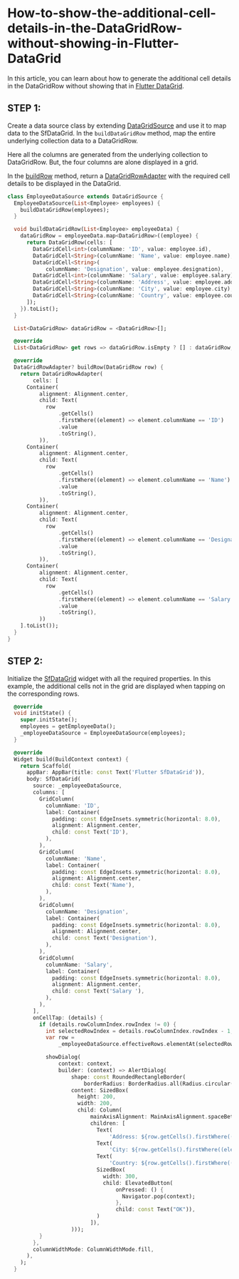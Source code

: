 # How-to-show-the-additional-cell-details-in-the-DataGridRow-without-showing-in-Flutter-DataGrid

In this article, you can learn about how to generate the additional cell details in the DataGridRow without showing that in [Flutter DataGrid](https://www.syncfusion.com/flutter-widgets/flutter-datagrid).

## STEP 1: 
Create a data source class by extending [DataGridSource](https://pub.dev/documentation/syncfusion_flutter_datagrid/latest/datagrid/DataGridSource-class.html) and use it to map data to the SfDataGrid. In the `buildDataGridRow` method, map the entire underlying collection data to a DataGridRow. 

Here all the columns are generated from the underlying collection to DataGridRow. But, the four columns are alone displayed in a grid.

In the [buildRow](https://pub.dev/documentation/syncfusion_flutter_datagrid/latest/datagrid/DataGridSource/buildRow.html) method, return a [DataGridRowAdapter](https://pub.dev/documentation/syncfusion_flutter_datagrid/latest/datagrid/DataGridRowAdapter-class.html) with the required cell details to be displayed in the DataGrid.

```dart
class EmployeeDataSource extends DataGridSource {
  EmployeeDataSource(List<Employee> employees) {
    buildDataGridRow(employees);
  }

  void buildDataGridRow(List<Employee> employeeData) {
    dataGridRow = employeeData.map<DataGridRow>((employee) {
      return DataGridRow(cells: [
        DataGridCell<int>(columnName: 'ID', value: employee.id),
        DataGridCell<String>(columnName: 'Name', value: employee.name),
        DataGridCell<String>(
            columnName: 'Designation', value: employee.designation),
        DataGridCell<int>(columnName: 'Salary', value: employee.salary),
        DataGridCell<String>(columnName: 'Address', value: employee.address),
        DataGridCell<String>(columnName: 'City', value: employee.city),
        DataGridCell<String>(columnName: 'Country', value: employee.country)
      ]);
    }).toList();
  }

  List<DataGridRow> dataGridRow = <DataGridRow>[];

  @override
  List<DataGridRow> get rows => dataGridRow.isEmpty ? [] : dataGridRow;

  @override
  DataGridRowAdapter? buildRow(DataGridRow row) {
    return DataGridRowAdapter(
        cells: [
      Container(
          alignment: Alignment.center,
          child: Text(
            row
                .getCells()
                .firstWhere((element) => element.columnName == 'ID')
                .value
                .toString(),
          )),
      Container(
          alignment: Alignment.center,
          child: Text(
            row
                .getCells()
                .firstWhere((element) => element.columnName == 'Name')
                .value
                .toString(),
          )),
      Container(
          alignment: Alignment.center,
          child: Text(
            row
                .getCells()
                .firstWhere((element) => element.columnName == 'Designation')
                .value
                .toString(),
          )),
      Container(
          alignment: Alignment.center,
          child: Text(
            row
                .getCells()
                .firstWhere((element) => element.columnName == 'Salary')
                .value
                .toString(),
          ))
    ].toList());
  }
}

```
## STEP 2: 
Initialize the [SfDataGrid](https://pub.dev/documentation/syncfusion_flutter_datagrid/latest/datagrid/SfDataGrid-class.html) widget with all the required properties. In this example, the additional cells not in the grid are displayed when tapping on the corresponding rows.

```dart
  @override
  void initState() {
    super.initState();
    employees = getEmployeeData();
    _employeeDataSource = EmployeeDataSource(employees);
  }

  @override
  Widget build(BuildContext context) {
    return Scaffold(
      appBar: AppBar(title: const Text('Flutter SfDataGrid')),
      body: SfDataGrid(
        source: _employeeDataSource,
        columns: [
          GridColumn(
            columnName: 'ID',
            label: Container(
              padding: const EdgeInsets.symmetric(horizontal: 8.0),
              alignment: Alignment.center,
              child: const Text('ID'),
            ),
          ),
          GridColumn(
            columnName: 'Name',
            label: Container(
              padding: const EdgeInsets.symmetric(horizontal: 8.0),
              alignment: Alignment.center,
              child: const Text('Name'),
            ),
          ),
          GridColumn(
            columnName: 'Designation',
            label: Container(
              padding: const EdgeInsets.symmetric(horizontal: 8.0),
              alignment: Alignment.center,
              child: const Text('Designation'),
            ),
          ),
          GridColumn(
            columnName: 'Salary',
            label: Container(
              padding: const EdgeInsets.symmetric(horizontal: 8.0),
              alignment: Alignment.center,
              child: const Text('Salary '),
            ),
          ),
        ],
        onCellTap: (details) {
          if (details.rowColumnIndex.rowIndex != 0) {
            int selectedRowIndex = details.rowColumnIndex.rowIndex - 1;
            var row =
                _employeeDataSource.effectiveRows.elementAt(selectedRowIndex);

            showDialog(
                context: context,
                builder: (context) => AlertDialog(
                    shape: const RoundedRectangleBorder(
                        borderRadius: BorderRadius.all(Radius.circular(32.0))),
                    content: SizedBox(
                      height: 200,
                      width: 200,
                      child: Column(
                          mainAxisAlignment: MainAxisAlignment.spaceBetween,
                          children: [
                            Text(
                                'Address: ${row.getCells().firstWhere((element) => element.columnName == 'Address').value.toString()}'),
                            Text(
                                'City: ${row.getCells().firstWhere((element) => element.columnName == 'City').value.toString()}'),
                            Text(
                                'Country: ${row.getCells().firstWhere((element) => element.columnName == 'Country').value.toString()}'),
                            SizedBox(
                              width: 300,
                              child: ElevatedButton(
                                  onPressed: () {
                                    Navigator.pop(context);
                                  },
                                  child: const Text("OK")),
                            )
                          ]),
                    )));
          }
        },
        columnWidthMode: ColumnWidthMode.fill,
      ),
    );
  }

```